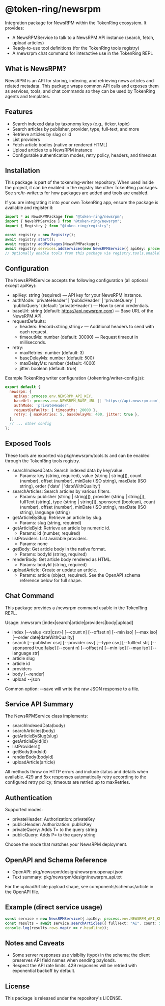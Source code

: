 # @token-ring/newsrpm

Integration package for NewsRPM within the TokenRing ecosystem. It provides:

- A NewsRPMService to talk to a NewsRPM API instance (search, fetch, upload articles)
- Ready-to-use tool definitions (for the TokenRing tools registry)
- A /newsrpm chat command for interactive use in the TokenRing REPL

## What is NewsRPM?
NewsRPM is an API for storing, indexing, and retrieving news articles and related metadata. This package wraps common API calls and exposes them as services, tools, and chat commands so they can be used by TokenRing agents and templates.

## Features
- Search indexed data by taxonomy keys (e.g., ticker, topic)
- Search articles by publisher, provider, type, full-text, and more
- Retrieve articles by slug or id
- List providers
- Fetch article bodies (native or rendered HTML)
- Upload articles to a NewsRPM instance
- Configurable authentication modes, retry policy, headers, and timeouts

## Installation
This package is part of the tokenring-writer repository. When used inside the project, it can be enabled in the registry like other TokenRing packages. See src/tr-writer.ts for how packages are added and tools are enabled.

If you are integrating it into your own TokenRing app, ensure the package is available and register it:

```ts
import * as NewsRPMPackage from "@token-ring/newsrpm";
import { NewsRPMService } from "@token-ring/newsrpm";
import { Registry } from "@token-ring/registry";

const registry = new Registry();
await registry.start();
await registry.addPackages(NewsRPMPackage);
await registry.services.addServices(new NewsRPMService({ apiKey: process.env.NEWSRPM_API_KEY! }));
// Optionally enable tools from this package via registry.tools.enableTools([...])
```

## Configuration
The NewsRPMService accepts the following configuration (all optional except apiKey):

- apiKey: string (required) — API key for your NewsRPM instance.
- authMode: 'privateHeader' | 'publicHeader' | 'privateQuery' | 'publicQuery' (default: 'privateHeader') — How to send credentials.
- baseUrl: string (default: https://api.newsrpm.com) — Base URL of the NewsRPM API.
- requestDefaults:
  - headers: Record<string,string> — Additional headers to send with each request.
  - timeoutMs: number (default: 30000) — Request timeout in milliseconds.
- retry:
  - maxRetries: number (default: 3)
  - baseDelayMs: number (default: 500)
  - maxDelayMs: number (default: 4000)
  - jitter: boolean (default: true)

Example TokenRing writer configuration (.tokenring/writer-config.js):

```js
export default {
  newsrpm: {
    apiKey: process.env.NEWSRPM_API_KEY,
    baseUrl: process.env.NEWSRPM_BASE_URL || 'https://api.newsrpm.com',
    authMode: 'privateHeader',
    requestDefaults: { timeoutMs: 20000 },
    retry: { maxRetries: 5, baseDelayMs: 400, jitter: true },
  },
  // ... other config
};
```

## Exposed Tools
These tools are exported via pkg/newsrpm/tools.ts and can be enabled through the TokenRing tools registry.

- searchIndexedData: Search indexed data by key/value.
  - Params: key (string, required), value (string | string[]), count (number), offset (number), minDate (ISO string), maxDate (ISO string), order ('date' | 'dateWithQuality')
- searchArticles: Search articles by various filters.
  - Params: publisher (string | string[]), provider (string | string[]), fullText (string), type (string | string[]), sponsored (boolean), count (number), offset (number), minDate (ISO string), maxDate (ISO string), language (string)
- getArticleBySlug: Retrieve an article by slug.
  - Params: slug (string, required)
- getArticleById: Retrieve an article by numeric id.
  - Params: id (number, required)
- listProviders: List available providers.
  - Params: none
- getBody: Get article body in the native format.
  - Params: bodyId (string, required)
- renderBody: Get article body rendered as HTML.
  - Params: bodyId (string, required)
- uploadArticle: Create or update an article.
  - Params: article (object, required). See the OpenAPI schema reference below for full shape.

## Chat Command
This package provides a /newsrpm command usable in the TokenRing REPL.

Usage: /newsrpm [index|search|article|providers|body|upload]

- index <key> [--value <str|csv>] [--count n] [--offset n] [--min iso] [--max iso] [--order date|dateWithQuality]
- search [--publisher csv] [--provider csv] [--type csv] [--fulltext str] [--sponsored true|false] [--count n] [--offset n] [--min iso] [--max iso] [--language str]
- article slug <slug>
- article id <id>
- providers
- body <bodyId> [--render]
- upload --json <path>

Common option: --save <path> will write the raw JSON response to a file.

## Service API Summary
The NewsRPMService class implements:

- searchIndexedData(body)
- searchArticles(body)
- getArticleBySlug(slug)
- getArticleById(id)
- listProviders()
- getBody(bodyId)
- renderBody(bodyId)
- uploadArticle(article)

All methods throw on HTTP errors and include status and details when available. 429 and 5xx responses automatically retry according to the configured retry policy; timeouts are retried up to maxRetries.

## Authentication
Supported modes:

- privateHeader: Authorization: privateKey <apiKey>
- publicHeader: Authorization: publicKey <apiKey>
- privateQuery: Adds T=<apiKey> to the query string
- publicQuery: Adds P=<apiKey> to the query string

Choose the mode that matches your NewsRPM deployment.

## OpenAPI and Schema Reference
- OpenAPI: pkg/newsrpm/design/newsrpm.openapi.json
- Text summary: pkg/newsrpm/design/newsrpm_api.txt

For the uploadArticle payload shape, see components/schemas/article in the OpenAPI file.

## Example (direct service usage)
```ts
const service = new NewsRPMService({ apiKey: process.env.NEWSRPM_API_KEY! });
const results = await service.searchArticles({ fullText: "AI", count: 5 });
console.log(results.rows.map(r => r.headline));
```

## Notes and Caveats
- Some server responses use visiblity (typo) in the schema; the client preserves API field names when sending payloads.
- Respect the API rate limits. 429 responses will be retried with exponential backoff by default.

## License
This package is released under the repository's LICENSE.
